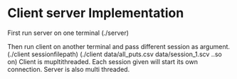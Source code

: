 # Client server Implementation

First run server on one terminal  (./server)

Then run client on another terminal and pass different session as argument. (./client sessionfilepath)
(./client data/all_puts.csv data/session_1.scv ..so on)
Client is mupltithreaded. Each session given will start its own connection.
Server is also multi threaded. 

